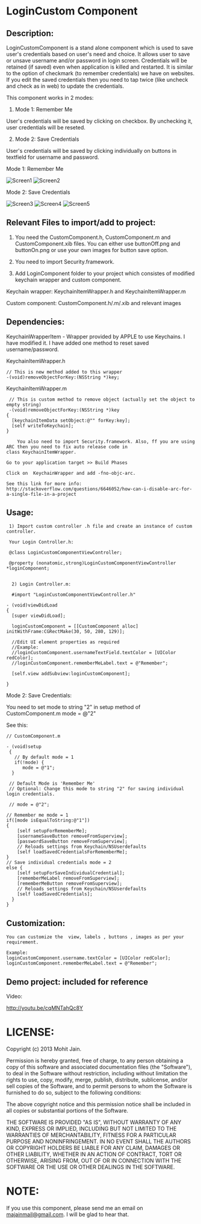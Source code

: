 LoginCustom Component
================

Description:
------------

LoginCustomComponent is a stand alone component which is used to save user's credentials based on user's need and choice. 
It allows user to save or unsave username and/or password in login screen. Credentials will be retained (if saved) even when application is 
killed and restarted. It is similar to the option of checkmark (to remember credentials) we have on websites. If you edit the saved credentials then you need to tap twice (like uncheck and check as in web) to update the credentials.  

This component works in 2 modes:

1) Mode 1: Remember Me

User's credentials will be saved by clicking on checkbox. By unchecking it, user credentials will be reseted. 

2) Mode 2: Save Credentials 

User's credentials will be saved by clicking individually on buttons in textfield for username and password.

Mode 1: Remember Me


![Screen1](./demo-screenshots/RememberMe1.png "Custom Login Screen - Mode 1: Remember Me")
![Screen2](./demo-screenshots/RememberMe2.png " After entering credentials and tapping on remember me checkbox for credentials. Screen will retain credentials even when app is killed, restarted and/or viewed again")



Mode 2: Save Credentials

![Screen3](./demo-screenshots/Screen3.png "Custom Login Screen - Mode 2: Save Credentials")
![Screen4](./demo-screenshots/Screen4.png "After entering credentials")
![Screen5](./demo-screenshots/Screen5.png "After tapping on save button for credentials. Screen will retain credentials even when app is killed, restarted and/or viewed again")


Relevant Files to import/add to project:
------------

1) You need the CustomComponent.h, CustomComponent.m and CustomComponent.xib
files. You can either use buttonOff.png and buttonOn.png or use your own images for button save option.

2) You need to import Security.framework.

3) Add LoginComponent folder to your project which consistes of modified keychain wrapper and custom component. 

  Keychain wrapper: KeychainItemWrapper.h and KeychainItemWrapper.m

  Custom component: CustomComponent.h/.m/.xib and relevant images 

Dependencies:
-------------

KeychainWrapperItem - Wrapper provided by APPLE to use Keychains. I have modified it. I have added one method to reset saved username/password. 


KeychainItemWrapper.h

    // This is new method added to this wrapper
    -(void)removeObjectForKey:(NSString *)key;
    
KeychainItemWrapper.m 

     // This is custom method to remove object (actually set the object to empty string)
     -(void)removeObjectForKey:(NSString *)key
    {
      [keychainItemData setObject:@"" forKey:key];
      [self writeToKeychain];
    }
    
        You also need to import Security.framework. Also, ff you are using ARC then you need to fix auto release code in
    class KeychainItemWrapper.

	Go to your application target >> Build Phases

	Click on  KeychainWrapper and add -fno-objc-arc.

	See this link for more info: 
	http://stackoverflow.com/questions/6646052/how-can-i-disable-arc-for-a-single-file-in-a-project
	

Usage:
------------

     1) Import custom controller .h file and create an instance of custom controller.

     Your Login Controller.h:

     @class LoginCustomComponentViewController;
     
     @property (nonatomic,strong)LoginCustomComponentViewController *loginComponent;


      2) Login Controller.m:

      #import "LoginCustomComponentViewController.h"

    - (void)viewDidLoad
    {
      [super viewDidLoad];
    
      loginCustomComponent = [[CustomComponent alloc] initWithFrame:CGRectMake(30, 50, 280, 129)];
    
      //Edit UI element properties as required
      //Example:
      //loginCustomComponent.usernameTextField.textColor = [UIColor redColor];
      //loginCustomComponent.rememberMeLabel.text = @"Remember";
    
      [self.view addSubview:loginCustomComponent];
    
    }


Mode 2: Save Credentials:

You need to set mode to string "2" in setup method of CustomComponent.m
mode = @"2" 

See this:

    // CustomComponent.m

    - (void)setup
     {
       // By default mode = 1
       if(!mode) {
          mode = @"1";
      }
    
     // Default Mode is 'Remember Me'
     // Optional: Change this mode to string "2" for saving individual login credentials.
    
     // mode = @"2";
    
    // Remember me mode = 1
    if([mode isEqualToString:@"1"])
    {
        [self setupForRememberMe];
        [usernameSaveButton removeFromSuperview];
        [passwordSaveButton removeFromSuperview];
        // Reloads settings from Keychain/NSUserdefaults
        [self loadSavedCredentialsForRememberMe];
    }
    // Save individual credentials mode = 2
    else {
        [self setupForSaveIndividualCredential];
        [rememberMeLabel removeFromSuperview];
        [rememberMeButton removeFromSuperview];
        // Reloads settings from Keychain/NSUserdefaults
        [self loadSavedCredentials];
      }
    }

Customization:
------------

    You can customize the  view, labels , buttons , images as per your requirement. 

    Example:
    loginCustomComponent.username.textColor = [UIColor redColor];
    loginCustomComponent.rememberMeLabel.text = @"Remember";

Demo project: included for reference
------------

Video:

http://youtu.be/cqMNTahQc8Y

LICENSE: 
================

Copyright (c) 2013 Mohit Jain.

Permission is hereby granted, free of charge, to any person obtaining a copy
of this software and associated documentation files (the "Software"), to deal
in the Software without restriction, including without limitation the rights
to use, copy, modify, merge, publish, distribute, sublicense, and/or sell
copies of the Software, and to permit persons to whom the Software is
furnished to do so, subject to the following conditions:

The above copyright notice and this permission notice shall be included in
all copies or substantial portions of the Software.

THE SOFTWARE IS PROVIDED "AS IS", WITHOUT WARRANTY OF ANY KIND, EXPRESS OR
IMPLIED, INCLUDING BUT NOT LIMITED TO THE WARRANTIES OF MERCHANTABILITY,
FITNESS FOR A PARTICULAR PURPOSE AND NONINFRINGEMENT. IN NO EVENT SHALL THE
AUTHORS OR COPYRIGHT HOLDERS BE LIABLE FOR ANY CLAIM, DAMAGES OR OTHER
LIABILITY, WHETHER IN AN ACTION OF CONTRACT, TORT OR OTHERWISE, ARISING FROM,
OUT OF OR IN CONNECTION WITH THE SOFTWARE OR THE USE OR OTHER DEALINGS IN
THE SOFTWARE.

NOTE:
===============

If you use this component, please send me an email on majainmail@gmail.com. 
I will be glad to hear that. 

 
